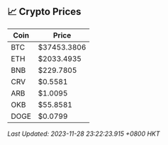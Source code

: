 ## 📈 Crypto Prices

| Coin | Price |
| ---- | ----- |
| BTC | $37453.3806 |
| ETH | $2033.4935 |
| BNB | $229.7805 |
| CRV | $0.5581 |
| ARB | $1.0095 |
| OKB | $55.8581 |
| DOGE | $0.0799 |

_Last Updated: 2023-11-28 23:22:23.915 +0800 HKT_